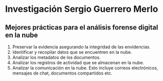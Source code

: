 # Investigación Sergio Guerrero Merlo

## Mejores prácticas para el análisis forense digital en la nube

1. Preservar la evidencia asegurando la integridad de las envidencias.
2. Identificar y recopilar datos que se encuentren en la nube.
3. Analizar los metadatos de los documentos.
4. Analizar los registros de actividad que se almacenan en la nube.
5. Analizar la comunicación en la nube. Esto incluye correos electrónicos, mensajes de chat, documentos compartidos etc. 

